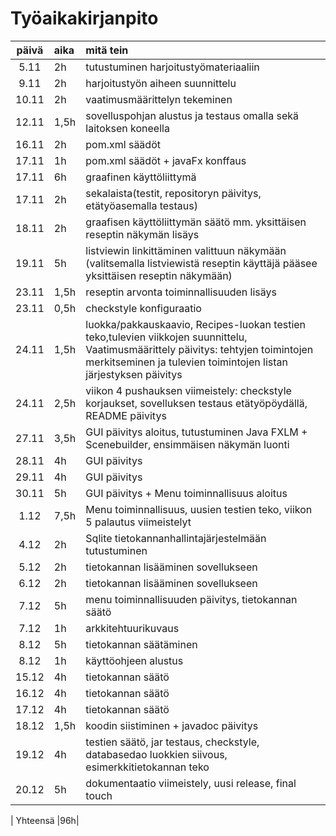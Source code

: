 # Työaikakirjanpito 

| päivä | aika | mitä tein  |
| :----:|:-----| :-----|
|5.11  |2h    |tutustuminen harjoitustyömateriaaliin  |
|9.11  |2h     |harjoitustyön aiheen suunnittelu  |
|10.11 |2h    |vaatimusmäärittelyn tekeminen  |
|  12.11     | 1,5h|sovelluspohjan alustus ja testaus omalla sekä laitoksen koneella  |
|   16.11    |2h     | pom.xml säädöt |
| 17.11|    1h |  pom.xml säädöt + javaFx konffaus|
| 17.11 | 6h  |graafinen käyttöliittymä|
| 17.11 | 2h | sekalaista(testit, repositoryn päivitys, etätyöasemalla testaus) |
| 18.11 |2h   |graafisen käyttöliittymän säätö mm. yksittäisen reseptin näkymän lisäys |
| 19.11|   5h | listviewin linkittäminen valittuun näkymään (valitsemalla listviewistä reseptin käyttäjä pääsee yksittäisen reseptin näkymään) |
| 23.11 |1,5h |reseptin arvonta toiminnallisuuden lisäys |
| 23.11  |0,5h | checkstyle konfiguraatio |
| 24.11|1,5h|luokka/pakkauskaavio, Recipes-luokan testien teko,tulevien viikkojen suunnittelu, Vaatimusmäärittely päivitys: tehtyjen toimintojen merkitseminen ja tulevien toimintojen listan järjestyksen päivitys|
| 24.11 |2,5h |viikon 4 pushauksen viimeistely: checkstyle korjaukset, sovelluksen testaus etätyöpöydällä, README päivitys   |
| 27.11 |3,5h |GUI päivitys aloitus, tutustuminen Java FXLM + Scenebuilder, ensimmäisen näkymän luonti|
| 28.11 |4h |GUI päivitys |
|  29.11|4h | GUI päivitys|
|30.11  | 5h| GUI päivitys + Menu toiminnallisuus aloitus|
| 1.12 |7,5h |Menu toiminnallisuus, uusien testien teko, viikon 5 palautus viimeistelyt |
|4.12|2h|Sqlite tietokannanhallintajärjestelmään tutustuminen |
|5.12 |2h|tietokannan lisääminen sovellukseen |
|6.12 |2h|tietokannan lisääminen sovellukseen |
|7.12 |5h|menu toiminnallisuuden päivitys, tietokannan säätö|
|7.12|1h|arkkitehtuurikuvaus  |
|8.12 |5h |tietokannan säätäminen |
|8.12 |1h |käyttöohjeen alustus|
|15.12|4h |tietokannan säätö|
|16.12| 4h|tietokannan säätö|
|17.12 |4h |tietokannan säätö|
|18.12 |1,5h |koodin siistiminen + javadoc päivitys|
|19.12|4h |testien säätö, jar testaus, checkstyle, databasedao luokkien siivous, esimerkkitietokannan teko |
|20.12 |5h|dokumentaatio viimeistely, uusi release, final touch |

| Yhteensä |96h|
